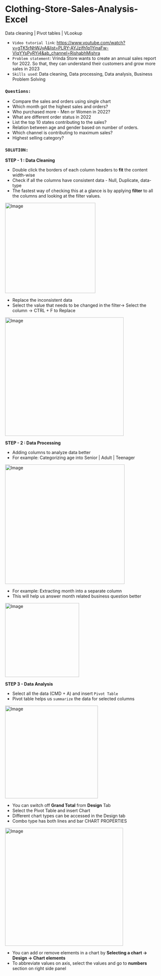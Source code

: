 # Clothing-Store-Sales-Analysis-Excel
Data cleaning | Pivot tables | VLookup

- `Video tutorial link`: https://www.youtube.com/watch?v=gTK5rNhWJyA&list=PLRY-AYJzifh1p1YinaFw-VIqYYsPyRYi4&ab_channel=RishabhMishra
- `Problem statement`: Vrinda Store wants to create an annual sales report for 2022. So that, they can understand their customers and grow more sales in 2023
- `Skills used`: Data cleaning, Data processing, Data analysis, Business Problem Solving

### **`Questions:`**

- Compare the sales and orders using single chart
- Which month got the highest sales and orders?
- Who purchased more - Men or Women in 2022?
- What are different order status in 2022
- List the top 10 states contributing to the sales?
- Relation between age and gender based on number of orders.
- Which channel is contributing to maximum sales?
- Highest selling category?

### **`SOLUTION:`**

**STEP - 1 : Data Cleaning**

- Double click the borders of each column headers to **fit** the content width-wise
- Check if all the columns have consistent data - Null, Duplicate, data-type
- The fastest way of checking this at a glance is by applying **filter** to all the columns and looking at the filter values.

<img width="294" alt="Image" src="https://github.com/user-attachments/assets/787b4cd0-89e1-48a4-889f-b03578b3ef52" />

- Replace the inconsistent data
- Select the value that needs to be changed in the filter→ Select the column → CTRL + F to Replace
    
<img width="386" alt="Image" src="https://github.com/user-attachments/assets/eba9a9ef-3b77-45bf-85f0-8f8bcd23be5d" />

**STEP - 2 : Data Processing**

- Adding columns to analyze data better
- For example: Categorizing age into Senior | Adult | Teenager
  
<img width="389" alt="Image" src="https://github.com/user-attachments/assets/3fc99330-27c4-4c81-b7b1-b1a741d1a00d" />

- For example: Extracting month into a separate column
- This will help us answer month related business question better

<img width="241" alt="Image" src="https://github.com/user-attachments/assets/a214d7bb-774e-499f-9611-cf83459b62ec" />

**STEP 3 - Data Analysis**

- Select all the data (CMD + A) and insert `Pivot Table`
- Pivot table helps us `summarize` the data for selected columns

<img width="302" alt="Image" src="https://github.com/user-attachments/assets/0454e77d-e5ff-4663-8173-cddfdf414b21" />

- You can switch off **Grand Total** from **Design** Tab
- Select the Pivot Table and insert Chart
- Different chart types can be accessed in the Design tab
- Combo type has both lines and bar CHART PROPERTIES

<img width="384" alt="Image" src="https://github.com/user-attachments/assets/acf53d42-8e78-41c0-8dda-8d7b6298ce00" />

- You can add or remove elements in a chart by **Selecting a chart → Design → Chart elements**
- To abbreviate values on axis, select the values and go to **numbers** section on right side panel

